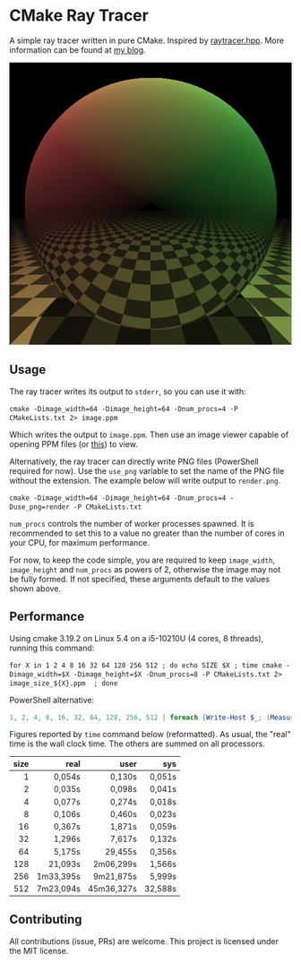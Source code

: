 # CMake Ray Tracer

A simple ray tracer written in pure CMake. Inspired by [raytracer.hpp](https://github.com/tcbrindle/raytracer.hpp). More information can be found at [my blog](https://64.github.io/cmake-raytracer).

![image](render.png)

## Usage

The ray tracer writes its output to `stderr`, so you can use it with:

```shell
cmake -Dimage_width=64 -Dimage_height=64 -Dnum_procs=4 -P CMakeLists.txt 2> image.ppm
```

Which writes the output to `image.ppm`. Then use an image viewer capable of opening PPM files (or [this](http://www.cs.rhodes.edu/welshc/COMP141_F16/ppmReader.html)) to view.

Alternatively, the ray tracer can directly write PNG files (PowerShell required for now). Use the `use_png` variable to set the name of the PNG file without the extension. The example below will write output to `render.png`.

```shell
cmake -Dimage_width=64 -Dimage_height=64 -Dnum_procs=4 -Duse_png=render -P CMakeLists.txt
```

`num_procs` controls the number of worker processes spawned. It is recommended to set this to a value no greater than the number of cores in your CPU, for maximum performance.

For now, to keep the code simple, you are required to keep `image_width`, `image_height` and `num_procs` as powers of 2, otherwise the image may not be fully formed. If not specified, these arguments default to the values shown above.

## Performance

Using cmake 3.19.2 on Linux 5.4 on a i5-10210U (4 cores, 8 threads), running this command:

```shell
for X in 1 2 4 8 16 32 64 128 256 512 ; do echo SIZE $X ; time cmake -Dimage_width=$X -Dimage_height=$X -Dnum_procs=8 -P CMakeLists.txt 2> image_size_${X}.ppm  ; done
```
PowerShell alternative:
```powershell
1, 2, 4, 8, 16, 32, 64, 128, 256, 512 | foreach {Write-Host $_; (Measure-Command { cmake "-Dimage_width=$_" "-Dimage_height=$_" "-Dnum_procs=$Env:NUMBER_OF_PROCESSORS" -P CMakeLists.txt 2> image_size_$_.ppm }).TotalSeconds}
```

Figures reported by `time` command below (reformatted).  As usual, the "real" time is the wall clock time.  The others are summed on all processors.

| size | real | user | sys |
| ---: | ---: | ---: | --: |
| 1	|    0,054s	|    0,130s	|    0,051s |
| 2	|    0,035s	|    0,098s	|    0,041s |
| 4	|    0,077s	|    0,274s	|    0,018s |
| 8	|    0,106s	|    0,460s	|    0,023s |
| 16	|    0,367s	|    1,871s	|    0,059s |
| 32	|    1,296s	|    7,617s	|    0,132s |
| 64	|    5,175s	|   29,455s	|    0,356s |
| 128	|   21,093s	| 2m06,299s	|    1,566s |
| 256	| 1m33,395s	| 9m21,875s	|    5,999s |
| 512	| 7m23,094s | 45m36,327s |   32,588s |

## Contributing

All contributions (issue, PRs) are welcome. This project is licensed under the MIT license.
